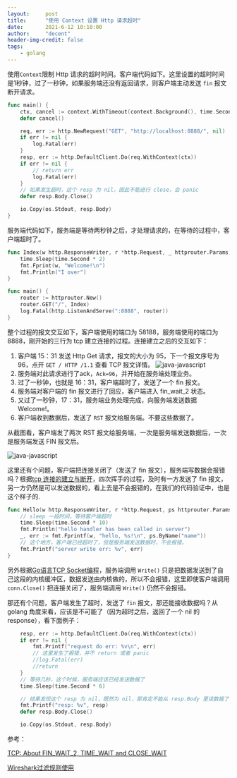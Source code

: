 ```yaml
---
layout:     post
title:      "使用 Context 设置 Http 请求超时"
date:       2021-6-12 10:10:00
author:     "decent"
header-img-credit: false
tags:
    - golang
---
```


使用`Context`限制 Http 请求的超时时间。客户端代码如下。这里设置的超时时间是1秒钟，过了一秒钟，如果服务端还没有返回请求，则客户端主动发送 `fin` 报文断开请求。
```go
func main() {
	ctx, cancel := context.WithTimeout(context.Background(), time.Second)
	defer cancel()

	req, err := http.NewRequest("GET", "http://localhost:8888/", nil)
	if err != nil {
		log.Fatal(err)
	}
	resp, err := http.DefaultClient.Do(req.WithContext(ctx))
	if err != nil {
		// return err
		log.Fatal(err)
	}
	// 如果发生超时，这个 resp 为 nil，因此不能进行 close，会 panic
	defer resp.Body.Close()

	io.Copy(os.Stdout, resp.Body)
}
```
服务端代码如下，服务端是等待两秒钟之后，才处理请求的，在等待的过程中，客户端超时了。
```go
func Index(w http.ResponseWriter, r *http.Request, _ httprouter.Params) {
	time.Sleep(time.Second * 2)
	fmt.Fprint(w, "Welcome!\n")
	fmt.Println("I over")
}

func main() {
	router := httprouter.New()
	router.GET("/", Index)
	log.Fatal(http.ListenAndServe(":8888", router))
}
```
整个过程的报文交互如下，客户端使用的端口为 58188，服务端使用的端口为 8888，刚开始的三行为 tcp 建立连接的过程。连接建立之后的交互如下：
1. 客户端 15：31 发送 Http Get 请求，报文的大小为 95，下一个报文序号为 96，点开 `GET / HTTP /1.1` 查看 TCP 报文详情。
    ![java-javascript](/img/in-post/common/detail_tcp.png)
2. 服务端对此请求进行了ack，`Ack=96`，并开始在服务端处理业务。
3. 过了一秒钟，也就是 16：31，客户端超时了，发送了一个 fin 报文。
4. 服务端对客户端的 fin 报文进行了回应，客户端进入 fin_wait_2 状态。
5. 又过了一秒钟，17：31，服务端业务处理完成，向服务端发送数据 Welcome!。
6. 客户端收到数据后，发送了 `RST` 报文给服务端。不要这些数据了。

从截图看，客户端发了两次 RST 报文给服务端，一次是服务端发送数据后，一次是服务端发送 FIN 报文后。

![java-javascript](/img/in-post/common/context.png)

这里还有个问题，客户端把连接关闭了（发送了 fin 报文），服务端写数据会报错吗？根据[tcp 连接的建立与断开](https://loverhythm1990.github.io/2021/04/02/tcp-0/)，四次挥手的过程，及时有一方发送了 fin 报文，另一方仍然是可以发送数据的，看上去是不会报错的，在我们的代码验证中，也是这个样子的.
```go
func Hello(w http.ResponseWriter, r *http.Request, ps httprouter.Params) {
	// sleep 一段时间，等待客户端超时
	time.Sleep(time.Second * 10)
	fmt.Println("hello handler has been called in server")
	_, err := fmt.Fprintf(w, "hello, %s!\n", ps.ByName("name"))
	// 这个地方，客户端已经超时了，但是服务端发送数据时，不会报错。
	fmt.Printf("server write err: %v", err)
}
```
另外根据[Go语言TCP Socket编程](https://tonybai.com/2015/11/17/tcp-programming-in-golang/)，服务端调用 `Write()` 只是把数据发送到了自己这段的内核缓冲区，数据发送由内核做的，所以不会报错，这里即使客户端调用 `conn.Close()` 把连接关闭了，服务端调用 `Write()` 仍然不会报错。

那还有个问题，客户端发生了超时，发送了 `fin` 报文，那还能接收数据吗？从 golang 角度来看，应该是不可能了（因为超时之后，返回了一个 nil 的 response），看下面例子：
```go
	resp, err := http.DefaultClient.Do(req.WithContext(ctx))
	if err != nil {
		fmt.Printf("request do err: %v\n", err)
		// 这里发生了报错，并不 return 或者 panic
		//log.Fatal(err)
		//return
	}
	// 等待几秒，这个时候，服务端应该已经发送数据了
	time.Sleep(time.Second * 6)

	// 结果发现这个 resp 为 nil，既然为 nil，那肯定不能从 resp.Body 里读数据了，会panic.
	fmt.Printf("resp: %v", resp)
	defer resp.Body.Close()

	io.Copy(os.Stdout, resp.Body)
```

参考：

[TCP: About FIN_WAIT_2, TIME_WAIT and CLOSE_WAIT](https://benohead.com/blog/2013/07/21/tcp-about-fin_wait_2-time_wait-and-close_wait/)

[Wireshark过滤规则使用](https://blog.51cto.com/laoyinga/1767613)


